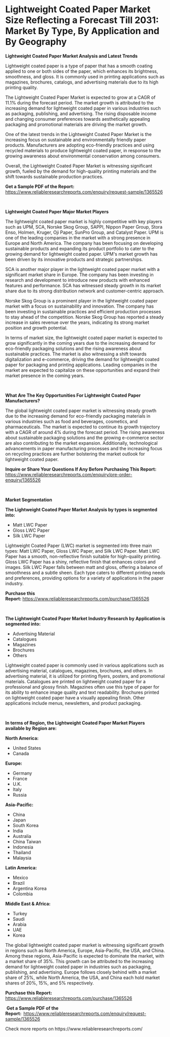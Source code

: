 <p><h1>Lightweight Coated Paper Market Size Reflecting a Forecast Till 2031: Market By Type, By Application and By Geography</h1></p><p><strong>Lightweight Coated Paper Market Analysis and Latest Trends</strong></p>
<p><p>Lightweight coated paper is a type of paper that has a smooth coating applied to one or both sides of the paper, which enhances its brightness, smoothness, and gloss. It is commonly used in printing applications such as magazines, brochures, catalogs, and advertising materials due to its high printing quality.</p><p>The Lightweight Coated Paper Market is expected to grow at a CAGR of 11.1% during the forecast period. The market growth is attributed to the increasing demand for lightweight coated paper in various industries such as packaging, publishing, and advertising. The rising disposable income and changing consumer preferences towards aesthetically appealing packaging and promotional materials are driving the market growth.</p><p>One of the latest trends in the Lightweight Coated Paper Market is the increasing focus on sustainable and environmentally friendly paper products. Manufacturers are adopting eco-friendly practices and using recycled materials to produce lightweight coated paper, in response to the growing awareness about environmental conservation among consumers.</p><p>Overall, the Lightweight Coated Paper Market is witnessing significant growth, fueled by the demand for high-quality printing materials and the shift towards sustainable production practices.</p></p>
<p><strong>Get a Sample PDF of the Report:&nbsp;</strong> <a href="https://www.reliableresearchreports.com/enquiry/request-sample/1365526">https://www.reliableresearchreports.com/enquiry/request-sample/1365526</a></p>
<p>&nbsp;</p>
<p><strong>Lightweight Coated Paper Major Market Players</strong></p>
<p><p>The lightweight coated paper market is highly competitive with key players such as UPM, SCA, Norske Skog Group, SAPPI, Nippon Paper Group, Stora Enso, Holmen, Kruger, Oji Paper, SunPro Group, and Catalyst Paper. UPM is one of the leading companies in the market with a strong presence in Europe and North America. The company has been focusing on developing sustainable products and expanding its product portfolio to cater to the growing demand for lightweight coated paper. UPM's market growth has been driven by its innovative products and strategic partnerships.</p><p>SCA is another major player in the lightweight coated paper market with a significant market share in Europe. The company has been investing in research and development to introduce new products with enhanced features and performance. SCA has witnessed steady growth in its market share due to its strong distribution network and customer-centric approach.</p><p>Norske Skog Group is a prominent player in the lightweight coated paper market with a focus on sustainability and innovation. The company has been investing in sustainable practices and efficient production processes to stay ahead of the competition. Norske Skog Group has reported a steady increase in sales revenue over the years, indicating its strong market position and growth potential.</p><p>In terms of market size, the lightweight coated paper market is expected to grow significantly in the coming years due to the increasing demand for eco-friendly packaging solutions and the rising awareness about sustainable practices. The market is also witnessing a shift towards digitalization and e-commerce, driving the demand for lightweight coated paper for packaging and printing applications. Leading companies in the market are expected to capitalize on these opportunities and expand their market presence in the coming years.</p></p>
<p>&nbsp;</p>
<p><strong>What Are The Key Opportunities For Lightweight Coated Paper Manufacturers?</strong></p>
<p><p>The global lightweight coated paper market is witnessing steady growth due to the increasing demand for eco-friendly packaging materials in various industries such as food and beverages, cosmetics, and pharmaceuticals. The market is expected to continue its growth trajectory with a CAGR of around 4% during the forecast period. The rising awareness about sustainable packaging solutions and the growing e-commerce sector are also contributing to the market expansion. Additionally, technological advancements in paper manufacturing processes and the increasing focus on recycling practices are further bolstering the market outlook for lightweight coated paper.</p></p>
<p><strong>Inquire or Share Your Questions If Any Before Purchasing This Report:</strong> <a href="https://www.reliableresearchreports.com/enquiry/pre-order-enquiry/1365526">https://www.reliableresearchreports.com/enquiry/pre-order-enquiry/1365526</a></p>
<p>&nbsp;</p>
<p><strong>Market Segmentation</strong></p>
<p><strong>The Lightweight Coated Paper Market Analysis by types is segmented into:</strong></p>
<p><ul><li>Matt LWC Paper</li><li>Gloss LWC Paper</li><li>Silk LWC Paper</li></ul></p>
<p><p>Lightweight Coated Paper (LWC) market is segmented into three main types: Matt LWC Paper, Gloss LWC Paper, and Silk LWC Paper. Matt LWC Paper has a smooth, non-reflective finish suitable for high-quality printing. Gloss LWC Paper has a shiny, reflective finish that enhances colors and images. Silk LWC Paper falls between matt and gloss, offering a balance of smoothness and a subtle sheen. Each type caters to different printing needs and preferences, providing options for a variety of applications in the paper industry.</p></p>
<p><strong>Purchase this Report:&nbsp;</strong><a href="https://www.reliableresearchreports.com/purchase/1365526">https://www.reliableresearchreports.com/purchase/1365526</a></p>
<p>&nbsp;</p>
<p><strong>The Lightweight Coated Paper Market Industry Research by Application is segmented into:</strong></p>
<p><ul><li>Advertising Material</li><li>Catalogues</li><li>Magazines</li><li>Brochures</li><li>Others</li></ul></p>
<p><p>Lightweight coated paper is commonly used in various applications such as advertising material, catalogues, magazines, brochures, and others. In advertising material, it is utilized for printing flyers, posters, and promotional materials. Catalogues are printed on lightweight coated paper for a professional and glossy finish. Magazines often use this type of paper for its ability to enhance image quality and text readability. Brochures printed on lightweight coated paper have a visually appealing finish. Other applications include menus, newsletters, and product packaging.</p></p>
<p>&nbsp;</p>
<p><strong>In terms of Region, the Lightweight Coated Paper Market Players available by Region are:</strong></p>
<p>
    <p> <strong> North America: </strong>
        <ul>
            <li>United States</li>
            <li>Canada</li>
        </ul>
        </p> 
    <p> <strong> Europe: </strong>
        <ul>
            <li>Germany</li>
            <li>France</li>
            <li>U.K.</li>
            <li>Italy</li>
            <li>Russia</li>
        </ul>
        </p> 
    <p> <strong> Asia-Pacific: </strong>
        <ul>
            <li>China</li>
            <li>Japan</li>
            <li>South Korea</li>
            <li>India</li>
            <li>Australia</li>
            <li>China Taiwan</li>
            <li>Indonesia</li>
            <li>Thailand</li>
            <li>Malaysia</li>
        </ul>
        </p> 
    <p> <strong> Latin America: </strong>
        <ul>
            <li>Mexico</li>
            <li>Brazil</li>
            <li>Argentina Korea</li>
            <li>Colombia</li>
        </ul>
        </p> 
    <p> <strong> Middle East & Africa: </strong>
        <ul>
            <li>Turkey</li>
            <li>Saudi</li>
            <li>Arabia</li>
            <li>UAE</li>
            <li>Korea</li>
        </ul>
    </p>
    </p>
<p><p>The global lightweight coated paper market is witnessing significant growth in regions such as North America, Europe, Asia-Pacific, the USA, and China. Among these regions, Asia-Pacific is expected to dominate the market, with a market share of 35%. This growth can be attributed to the increasing demand for lightweight coated paper in industries such as packaging, publishing, and advertising. Europe follows closely behind with a market share of 25%, while North America, the USA, and China each hold market shares of 20%, 15%, and 5% respectively.</p></p>
<p><strong>Purchase this Report: </strong><a href="https://www.reliableresearchreports.com/purchase/1365526">https://www.reliableresearchreports.com/purchase/1365526</a></p>
<p>&nbsp;<strong>Get a Sample PDF of the Report:&nbsp;&nbsp;</strong><a href="https://www.reliableresearchreports.com/enquiry/request-sample/1365526">https://www.reliableresearchreports.com/enquiry/request-sample/1365526</a></p>
<p><strong></strong></p>
<p>Check more reports on https://www.reliableresearchreports.com/</p>